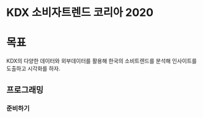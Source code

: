 # KDX 소비자트렌드 코리아 2020

# 목표
KDX의 다양한 데이터와 외부데이터를 활용해 한국의 소비트렌드를 분석해 인사이트를 도출하고 시각화를 하자.

## 프로그래밍

### 준비하기